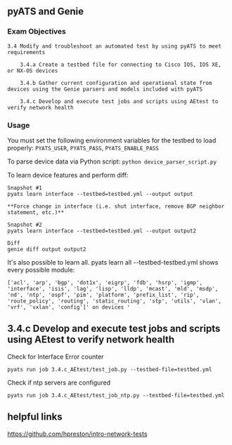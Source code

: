 ## pyATS and Genie

### Exam Objectives
```
3.4 Modify and troubleshoot an automated test by using pyATS to meet requirements

    3.4.a Create a testbed file for connecting to Cisco IOS, IOS XE, or NX-OS devices

    3.4.b Gather current configuration and operational state from devices using the Genie parsers and models included with pyATS

    3.4.c Develop and execute test jobs and scripts using AEtest to verify network health
```

### Usage
You must set the following environment variables for the testbed to load properly:
`PYATS_USER`, `PYATS_PASS`, `PYATS_ENABLE_PASS`

To parse device data via Python script:
`python device_parser_script.py`

To learn device features and perform diff:
```
Snapshot #1
pyats learn interface --testbed=testbed.yml --output output

**Force change in interface (i.e. shut interface, remove BGP neighbor statement, etc.)**

Snapshot #2
pyats learn interface --testbed=testbed.yml --output output2

Diff
genie diff output output2
```

It's also possible to learn all. 
pyats learn all --testbed-testbed.yml shows every possible module:
```
['acl', 'arp', 'bgp', 'dot1x', 'eigrp', 'fdb', 'hsrp', 'igmp', 'interface', 'isis', 'lag', 'lisp', 'lldp', 'mcast', 'mld', 'msdp', 'nd', 'ntp', 'ospf', 'pim', 'platform', 'prefix_list', 'rip', 'route_policy', 'routing', 'static_routing', 'stp', 'utils', 'vlan', 'vrf', 'vxlan', 'config']' on devices '
```

## 3.4.c Develop and execute test jobs and scripts using AEtest to verify network health
Check for Interface Error counter
```
pyats run job 3.4.c_AEtest/test_job.py --testbed-file=testbed.yml 
```
Check if ntp servers are configured
```
pyats run job 3.4.c_AEtest/test_job_ntp.py --testbed-file=testbed.yml 
```

## helpful links
https://github.com/hpreston/intro-network-tests
